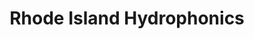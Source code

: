 ---
title: "Rhode Island Hydrophonics"
url: /cranston/rhode-island-hydrophonics/
shop: department store
---